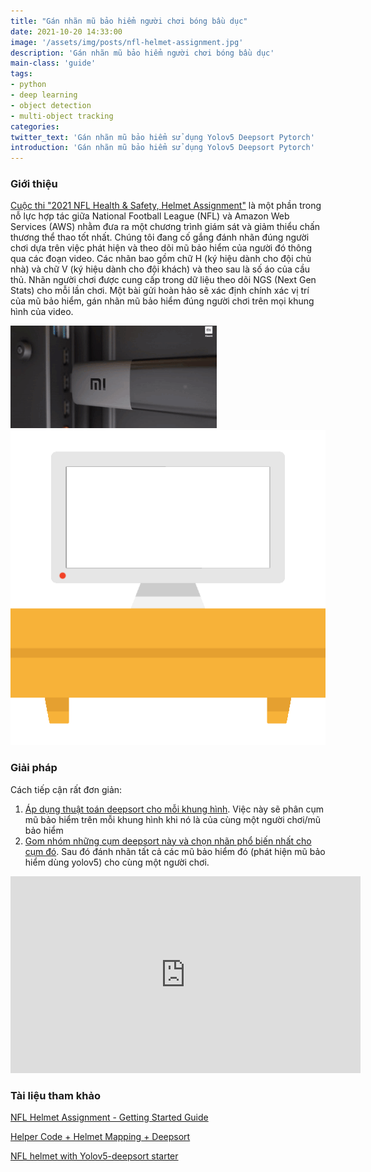 ```yaml
---
title: "Gán nhãn mũ bảo hiểm người chơi bóng bầu dục"
date: 2021-10-20 14:33:00
image: '/assets/img/posts/nfl-helmet-assignment.jpg'
description: 'Gán nhãn mũ bảo hiểm người chơi bóng bầu dục'
main-class: 'guide'
tags:
- python
- deep learning
- object detection
- multi-object tracking
categories:
twitter_text: 'Gán nhãn mũ bảo hiểm sử dụng Yolov5 Deepsort Pytorch'
introduction: 'Gán nhãn mũ bảo hiểm sử dụng Yolov5 Deepsort Pytorch'
---
```


### Giới thiệu
[Cuộc thi "2021 NFL Health & Safety, Helmet Assignment"](https://www.kaggle.com/c/nfl-health-and-safety-helmet-assignment) là một phần trong nỗ lực hợp tác giữa National Football League (NFL) và Amazon Web Services (AWS) nhằm đưa ra một chương trình giám sát và giảm thiểu chấn thương thể thao tốt nhất. Chúng tôi đang cố gắng đánh nhãn đúng người chơi dựa trên việc phát hiện và theo dõi mũ bảo hiểm của người đó thông qua các đoạn video. Các nhãn bao gồm chữ H (ký hiệu dành cho đội chủ nhà) và chữ V (ký hiệu dành cho đội khách) và theo sau là số áo của cầu thủ. Nhãn người chơi được cung cấp trong dữ liệu theo dõi NGS (Next Gen Stats) cho mỗi lần chơi. Một bài gửi hoàn hảo sẽ xác định chính xác vị trí của mũ bảo hiểm, gán nhãn mũ bảo hiểm đúng người chơi trên mọi khung hình của video.

<div>
<div class="screen-tv">
<a class="image-link" href="https://pwieu.com/v2/click-bOPZ7-xdG1Kp-MjDGZ-0b579e72?tl=1&url=https%3A%2F%2Fshopee.vn%2Fp-i.299252.7841386023"><img src="/assets/img/ads/xiaomi-tv-stick.gif"></a>
</div>
<img class="cabinet-img" src="/assets/img/cabinet-tv.png">
</div>

### Giải pháp
Cách tiếp cận rất đơn giản:
1. [Áp dụng thuật toán deepsort cho mỗi khung hình](https://www.kaggle.com/duythanhng/nfl-helmet-with-yolov5-deepsort-starter). Việc này sẽ phân cụm mũ bảo hiểm trên mỗi khung hình khi nó là của cùng một người chơi/mũ bảo hiểm
2. [Gom nhóm những cụm deepsort này và chọn nhãn phổ biến nhất cho cụm đó](https://www.kaggle.com/duythanhng/nfl-yolov5-deepsort-pytorch-guide). Sau đó đánh nhãn tất cả các mũ bảo hiểm đó (phát hiện mũ bảo hiểm dùng yolov5) cho cùng một người chơi.

<iframe width="560" height="315" src="https://www.youtube.com/embed/TofMADTFkjI" title="YouTube video player" frameborder="0" allow="accelerometer; autoplay; clipboard-write; encrypted-media; gyroscope; picture-in-picture" allowfullscreen></iframe>

### Tài liệu tham khảo
[NFL Helmet Assignment - Getting Started Guide](https://www.kaggle.com/robikscube/nfl-helmet-assignment-getting-started-guide)

[Helper Code + Helmet Mapping + Deepsort](https://www.kaggle.com/robikscube/helper-code-helmet-mapping-deepsort)

[NFL helmet with Yolov5-deepsort starter](https://www.kaggle.com/s903124/nfl-helmet-with-yolov5-deepsort-starter)